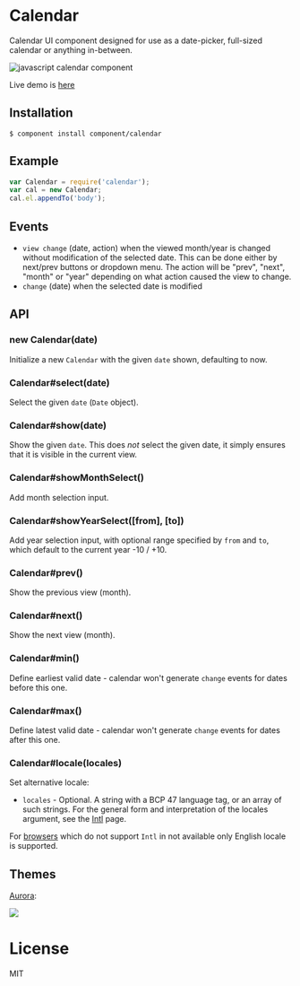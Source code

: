 
# Calendar

  Calendar UI component designed for use as a date-picker,
  full-sized calendar or anything in-between.

  ![javascript calendar component](http://f.cl.ly/items/2u3w1D421W0C370Z3G1U/Screen%20Shot%202012-10-11%20at%2014.32.41.png)

  Live demo is [here](http://component.github.io/calendar/)

## Installation

    $ component install component/calendar

## Example

```js
var Calendar = require('calendar');
var cal = new Calendar;
cal.el.appendTo('body');
```

## Events

  - `view change` (date, action) when the viewed month/year is changed without modification of the selected date. This can be done either by next/prev buttons or dropdown menu. The action will be "prev", "next", "month" or "year" depending on what action caused the view to change.
  - `change` (date) when the selected date is modified

## API

### new Calendar(date)

  Initialize a new `Calendar` with the given `date` shown,
  defaulting to now.

### Calendar#select(date)

  Select the given `date` (`Date` object).

### Calendar#show(date)

  Show the given `date`. This does _not_ select the given date,
  it simply ensures that it is visible in the current view.

### Calendar#showMonthSelect()

  Add month selection input.

### Calendar#showYearSelect([from], [to])

  Add year selection input, with optional range specified by `from` and `to`,
  which default to the current year -10 / +10.

### Calendar#prev()

  Show the previous view (month).

### Calendar#next()

  Show the next view (month).

### Calendar#min()

  Define earliest valid date - calendar won't generate `change` events for dates before this one.

### Calendar#max()

  Define latest valid date - calendar won't generate `change` events for dates after this one.

### Calendar#locale(locales)

  Set alternative locale:
  - `locales` - Optional. A string with a BCP 47 language tag, or an array of such strings. For the general form and interpretation of the locales argument, see the [Intl] page.

  For [browsers][caniuse-intl] which do not support `Intl` in not available only English locale is supported.

## Themes

  [Aurora](https://github.com/component/aurora-calendar):

  ![](http://f.cl.ly/items/043N1r0e1L130y162R2f/Screen%20Shot%202012-09-17%20at%209.17.32%20PM.png)

# License

  MIT

[Intl]: https://developer.mozilla.org/en-US/docs/Web/JavaScript/Reference/Global_Objects/Intl#Locale_identification_and_negotiation
[caniuse-intl]: http://caniuse.com/#search=Intl
